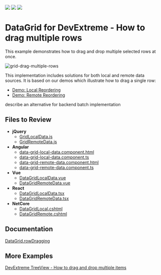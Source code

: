 <!-- default badges list -->
![](https://img.shields.io/endpoint?url=https://codecentral.devexpress.com/api/v1/VersionRange/617017018/22.2.3%2B)
[![](https://img.shields.io/badge/Open_in_DevExpress_Support_Center-FF7200?style=flat-square&logo=DevExpress&logoColor=white)](https://supportcenter.devexpress.com/ticket/details/T1155013)
[![](https://img.shields.io/badge/📖_How_to_use_DevExpress_Examples-e9f6fc?style=flat-square)](https://docs.devexpress.com/GeneralInformation/403183)
<!-- default badges end -->
# DataGrid for DevExtreme - How to drag multiple rows

This example demonstrates how to drag and drop multiple selected rows at once.

![grid-drag-multiple-rows](https://user-images.githubusercontent.com/13280527/226650938-08e5b3df-c543-4c56-b06c-aa4b97e8dd17.gif)

This implementation includes solutions for both local and remote data sources. It is based on our demos which illustrate how to drag a single row:
- [Demo: Local Reordering](https://js.devexpress.com/Demos/WidgetsGallery/Demo/DataGrid/LocalReordering/jQuery/Light/)
- [Demo: Remote Reordering](https://js.devexpress.com/Demos/WidgetsGallery/Demo/DataGrid/RemoteReordering/jQuery/Light/)

describe an alternative for backend batch implementation


## Files to Review

- **jQuery**
	- [GridLocalData.js](jQuery/src/GridLocalData.js)
	- [GridRemoteData.js](jQuery/src/GridRemoteData.js)
- **Angular**
	- [data-grid-local-data.component.html](Angular/src/app/components/data-grid-local-data/data-grid-local-data.component.html)
	- [data-grid-local-data.component.ts](Angular/src/app/components/data-grid-local-data/data-grid-local-data.component.ts)
	- [data-grid-remote-data.component.html](Angular/src/app/components/data-grid-remote-data/data-grid-remote-data.component.html)
	- [data-grid-remote-data.component.ts](Angular/src/app/components/data-grid-remote-data/data-grid-remote-data.component.ts)
- **Vue**
	- [DataGridLocalData.vue](Vue/src/components/DataGridLocalData.vue)
	- [DataGridRemoteData.vue](Vue/src/components/DataGridRemoteData.vue)
- **React**
	- [DataGridLocalData.tsx](React/src/DataGridLocalData.tsx)
	- [DataGridRemoteData.tsx](React/src/DataGridRemoteData.tsx)
- **NetCore**    
	- [DataGridLocal.cshtml](ASP.NET_Core/Views/PartialViews/DataGridLocal.cshtml)
	- [DataGridRemote.cshtml](ASP.NET_Core/Views/PartialViews/DataGridRemote.cshtml)

## Documentation

[DataGrid.rowDragging](https://js.devexpress.com/Documentation/ApiReference/UI_Components/dxDataGrid/Configuration/rowDragging/)

## More Examples

[DevExtreme TreeView - How to drag and drop multiple items](https://github.com/DevExpress-Examples/devextreme-treeview-drag-and-drop-multiple-items)

